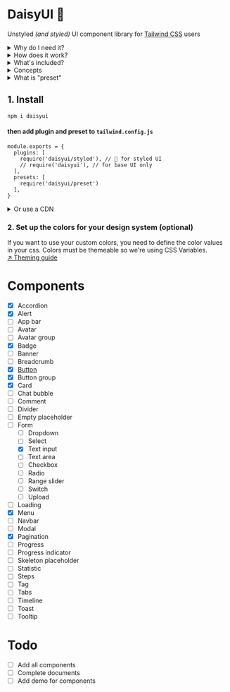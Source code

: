 # DaisyUI 🌼

Unstyled *(and styled)* UI component library for [Tailwind CSS](https://tailwindcss.com/) users
  
<details>
<summary>
  Why do I need it?
</summary>

> [↗︎ Utility first](https://tailwindcss.com/docs/utility-first) is fast and scalable but developing a scalable design system with utility first is messy, time consuming hard to manage. So why not put all basic skeleton of your UI components in one place and use it on all your design systems then use the power of utility first everywhere?  
  
</details>
  
<details>
<summary>
  How does it work?
</summary>

> **DaisyUI** provides basic and unstyled component classes that you can use for almost all design systems. It also has an optional style that you can use if you don't want to fully design your components.  
> It's all based on tailwind so you can customize everything with utility classes and [↗︎ purge](https://tailwindcss.com/docs/optimizing-for-production#purge-css-options) all unused class names.  
  
</details>
  
<details>
<summary>
  What's included?
</summary>
 
> When you add **DaisyUI** as a Tailwind CSS plugin, it gives you ready-to-use UI component classes to use. Like `btn`, `card`, `alert`, etc...  
> If you use the unstyled version, it has no color or visual style so you can fully style the components with Tailwind utility classes. If you use styled version, you get something pre-designed (like Bootstrap) but you can still customize it with Tailwind classes.  
  
</details>
  
<details>
<summary>
  Concepts
</summary>

> - **Typography, spacing, layout** You will handle these with tailwind classes. We suggest using the official [↗︎ Tailwind Typography](https://github.com/tailwindlabs/tailwindcss-typography) plugin
> - **Colors and theming** You should ditch Tailwind's default and multi-purpose color set and set your custom set of colors for a DaisyUI project. ([↗︎ Theming guide](docs/theming.md))
> - **Components** (like button, card, etc...) DaisyUI will handle this  
  
</details>
  
<details>
<summary>
  What is "preset"
</summary>

```
module.exports = {
  // ...
  presets: [
    require('daisyui/preset')
  ],
}

```
> When you add DaisyUI preset it will replaces default tailwind colors with a set of semantic color set that is themeable and can be configed with CSS variables.  
> `daisyui/preset` also adds a few `borderRadius` that is used in components. They are also configurable with CSS variables.

</details>
  

## 1. Install  

```
npm i daisyui
```

#### then add plugin and preset to `tailwind.config.js`
```
module.exports = {
  plugins: [
    require('daisyui/styled'), // 🌼 for styled UI
    // require('daisyui'), // for base UI only
  ],
  presets: [
    require('daisyui/preset')
  ],
}

```
<details>
<summary>
  Or use a CDN
</summary>
  
- 🌼 styled version
```
<link rel="stylesheet" href="https://unpkg.com/daisyui@latest/dist/styled.min.css" />
```
- unstyled version
```
<link rel="stylesheet" href="https://unpkg.com/daisyui@latest/dist/base.min.css" />
```
</details>

### 2. Set up the colors for your design system (optional)
  
If you want to use your custom colors, you need to define the color values in your css. Colors must be themeable so we're using CSS Variables.  
[↗︎ Theming guide](docs/theming.md)

# Components  
- [x] Accordion
- [x] Alert
- [ ] App bar
- [ ] Avatar
- [ ] Avatar group
- [x] Badge
- [ ] Banner
- [ ] Breadcrumb
- [x] [Button](docs/button.md)
- [x] Button group
- [x] Card
- [ ] Chat bubble
- [ ] Comment
- [ ] Divider
- [ ] Empty placeholder
- [ ] Form
  - [ ] Dropdown
  - [ ] Select
  - [x] Text input
  - [ ] Text area
  - [ ] Checkbox
  - [ ] Radio
  - [ ] Range slider
  - [ ] Switch
  - [ ] Upload
- [ ] Loading
- [x] Menu
- [ ] Navbar
- [ ] Modal
- [x] Pagination
- [ ] Progress
- [ ] Progress indicator
- [ ] Skeleton placeholder
- [ ] Statistic
- [ ] Steps
- [ ] Tag
- [ ] Tabs
- [ ] Timeline
- [ ] Toast
- [ ] Tooltip

# Todo
- [ ] Add all components
- [ ] Complete documents
- [ ] Add demo for components
